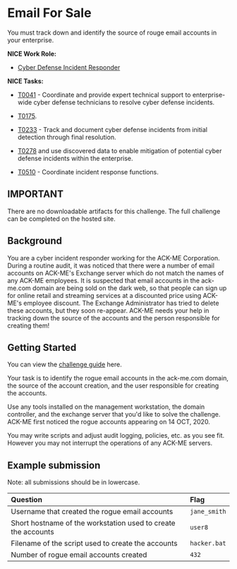 # Email For Sale

  You must track down and identify the source of rouge email accounts in your enterprise.

**NICE Work Role:**

  - [Cyber Defense Incident Responder](https://niccs.cisa.gov/workforce-development/nice-framework)

**NICE Tasks:**

  - [T0041](https://niccs.cisa.gov/workforce-development/nice-framework) - Coordinate and provide expert technical support to enterprise-wide cyber defense technicians to resolve cyber defense incidents.

  - [T0175](https://niccs.cisa.gov/workforce-development/nice-framework).

  - [T0233](https://niccs.cisa.gov/workforce-development/nice-framework) - Track and document cyber defense incidents from initial detection through final resolution.

  - [T0278](https://niccs.cisa.gov/workforce-development/nice-framework) and use discovered data to enable mitigation of potential cyber defense incidents within the enterprise.

  - [T0510](https://niccs.cisa.gov/workforce-development/nice-framework) - Coordinate incident response functions.

## IMPORTANT

There are no downloadable artifacts for this challenge. The full challenge can be completed on the hosted site.

## Background

  You are a cyber incident responder working for the ACK-ME Corporation. During a routine audit, it was noticed that there were a number of email accounts on ACK-ME's Exchange server which do not match the names of any ACK-ME employees.
  It is suspected that email accounts in the ack-me.com domain are being sold on the dark web, so that people can sign up for online retail and streaming services at a discounted price using ACK-ME's employee discount. The Exchange Administrator has tried to delete these accounts, but they soon re-appear. ACK-ME needs your help in tracking down the source of the accounts and the person responsible for creating them!

## Getting Started

  You can view the [challenge guide](challenge-guide.pdf) here.

  Your task is to identify the rogue email accounts in the ack-me.com domain, the source of the account creation, and the user responsible for creating the accounts.

  Use any tools installed on the management workstation, the domain controller, and the exchange server that you'd like to solve the challenge. ACK-ME first noticed the rogue accounts appearing on 14 OCT, 2020.

  You may write scripts and adjust audit logging, policies, etc. as you see fit. However you may not interrupt the operations of any ACK-ME servers.

## Example submission

  Note: all submissions should be in lowercase.

  | Question      | Flag         |
  |:-------|:-------------|
  | Username that created the rogue email accounts | `jane_smith` |
  | Short hostname of the workstation used to create the accounts | `user8` |
  | Filename of the script used to create the accounts | `hacker.bat` |
  | Number of rogue email accounts created | `432` |
